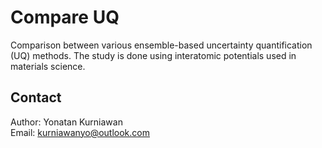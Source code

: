 # Compare UQ

Comparison between various ensemble-based uncertainty quantification (UQ) methods.
The study is done using interatomic potentials used in materials science.

## Contact
Author: Yonatan Kurniawan </br>
Email: kurniawanyo@outlook.com
